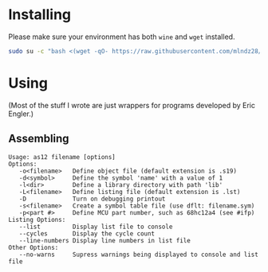 Installing
=====

Please make sure your environment has both `wine` and `wget` installed.

```bash
sudo su -c "bash <(wget -qO- https://raw.githubusercontent.com/mlndz28/68hc12-linux/master/installer.sh)" root
```

Using
=====
(Most of the stuff I wrote are just wrappers for programs developed by Eric Engler.)
## Assembling
```
Usage: as12 filename [options]
Options:
   -o<filename>   Define object file (default extension is .s19)
   -d<symbol>     Define the symbol 'name' with a value of 1
   -l<dir>        Define a library directory with path 'lib'
   -L<filename>   Define listing file (default extension is .lst)
   -D             Turn on debugging printout
   -s<filename>   Create a symbol table file (use dflt: filename.sym)
   -p<part #>     Define MCU part number, such as 68hc12a4 (see #ifp)
Listing Options:
   --list         Display list file to console
   --cycles       Display the cycle count
   --line-numbers Display line numbers in list file
Other Options:
   --no-warns     Supress warnings being displayed to console and list file
```